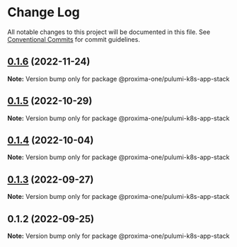 # Change Log

All notable changes to this project will be documented in this file.
See [Conventional Commits](https://conventionalcommits.org) for commit guidelines.

## [0.1.6](https://github.com/proxima-one/pulumi-components/compare/@proxima-one/pulumi-k8s-app-stack@0.1.5...@proxima-one/pulumi-k8s-app-stack@0.1.6) (2022-11-24)

**Note:** Version bump only for package @proxima-one/pulumi-k8s-app-stack





## [0.1.5](https://github.com/proxima-one/pulumi-components/compare/@proxima-one/pulumi-k8s-app-stack@0.1.4...@proxima-one/pulumi-k8s-app-stack@0.1.5) (2022-10-29)

**Note:** Version bump only for package @proxima-one/pulumi-k8s-app-stack





## [0.1.4](https://github.com/proxima-one/pulumi-components/compare/@proxima-one/pulumi-k8s-app-stack@0.1.3...@proxima-one/pulumi-k8s-app-stack@0.1.4) (2022-10-04)

**Note:** Version bump only for package @proxima-one/pulumi-k8s-app-stack





## [0.1.3](https://github.com/proxima-one/pulumi-components/compare/@proxima-one/pulumi-k8s-app-stack@0.1.2...@proxima-one/pulumi-k8s-app-stack@0.1.3) (2022-09-27)

**Note:** Version bump only for package @proxima-one/pulumi-k8s-app-stack





## 0.1.2 (2022-09-25)

**Note:** Version bump only for package @proxima-one/pulumi-k8s-app-stack
